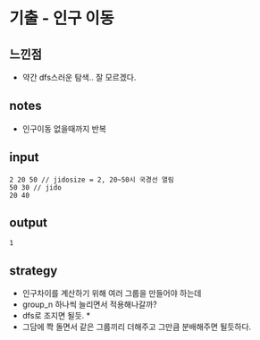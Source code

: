 # 기출 - 인구 이동

## 느낀점
* 약간 dfs스러운 탐색.. 잘 모르겠다.

## notes
* 인구이동 없을때까지 반복

## input
```
2 20 50 // jidosize = 2, 20~50시 국경선 열림
50 30 // jido
20 40
```

## output
```
1
```

## strategy
* 인구차이를 계산하기 위해 여러 그룹을 만들어야 하는데
* group_n 하나씩 늘리면서 적용해나갈까?
* dfs로 조지면 될듯.
  * 
* 그담에 쫙 돌면서 같은 그룹끼리 더해주고 그만큼 분배해주면 될듯하다.
